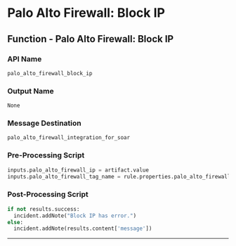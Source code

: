 <!--
    DO NOT MANUALLY EDIT THIS FILE
    THIS FILE IS AUTOMATICALLY GENERATED WITH resilient-sdk codegen
    Generated with resilient-sdk v48.0.4034
-->

# Palo Alto Firewall: Block IP

## Function - Palo Alto Firewall: Block IP

### API Name
`palo_alto_firewall_block_ip`

### Output Name
`None`

### Message Destination
`palo_alto_firewall_integration_for_soar`

### Pre-Processing Script
```python
inputs.palo_alto_firewall_ip = artifact.value
inputs.palo_alto_firewall_tag_name = rule.properties.palo_alto_firewall_tag_name
```

### Post-Processing Script
```python
if not results.success:
  incident.addNote("Block IP has error.")
else:
  incident.addNote(results.content['message'])
```

---

